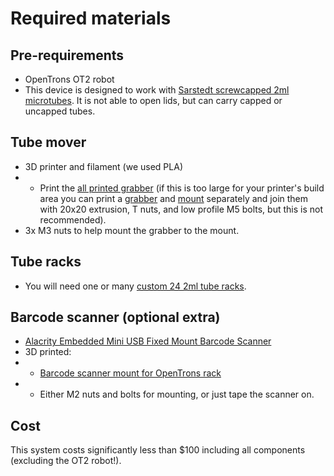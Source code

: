 # Required materials

## Pre-requirements
- OpenTrons OT2 robot
- This device is designed to work with [Sarstedt screwcapped 2ml microtubes](https://www.fishersci.com/shop/products/2ml-sc-mtube-cbs-gwb-st-cs1000/50809242). It is not able to open lids, but can carry capped or uncapped tubes.

## Tube mover
- 3D printer and filament (we used PLA)
- - Print the [all printed grabber](https://github.com/theosanderson/TubeCheckout/blob/master/SCAD/all_printed_grabber.stl) (if this is too large for your printer's build area you can print a [grabber](https://github.com/theosanderson/TubeCheckout/blob/master/SCAD/ot_grabber_big.stl) and [mount](https://github.com/theosanderson/TubeCheckout/blob/master/SCAD/mount_2020_as_pipette.stl) separately and join them with 20x20 extrusion, T nuts, and low profile M5 bolts, but this is not recommended).
- 3x M3 nuts to help mount the grabber to the mount.

## Tube racks
- You will need one or many [custom 24 2ml tube racks](bla).

## Barcode scanner (optional extra)
- [Alacrity Embedded Mini USB Fixed Mount Barcode Scanner](https://www.amazon.co.uk/gp/product/B07CXXVLSD/ref=ppx_yo_dt_b_asin_title_o05_s00?ie=UTF8&psc=1)
- 3D printed:
- - [Barcode scanner mount for OpenTrons rack](https://github.com/theosanderson/TubeCheckout/blob/master/SCAD/barcode_plate.stl)
- - Either M2 nuts and bolts for mounting, or just tape the scanner on.



## Cost
This system costs significantly less than $100 including all components (excluding the OT2 robot!).
